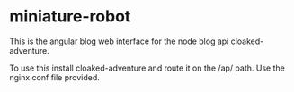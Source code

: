 miniature-robot
===============

This is the angular blog web interface for the node blog api cloaked-adventure.

To use this install cloaked-adventure and route it on the /ap/ path.
Use the nginx conf file provided.
